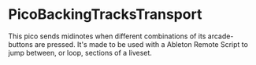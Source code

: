 # PicoBackingTracksTransport

This pico sends midinotes when different combinations of its arcade-buttons are pressed. It's made to be used with a Ableton Remote Script to jump between, or loop, sections of a liveset.

